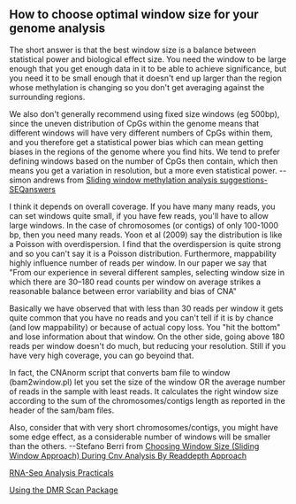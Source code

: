 ## How to choose optimal window size for your genome analysis
The short answer is that the best window size is a balance between statistical power and biological effect size. You need the window to be large enough that you get enough data in it to be able to achieve significance, but you need it to be small enough that it doesn't end up larger than the region whose methylation is changing so you don't get averaging against the surrounding regions.

We also don't generally recommend using fixed size windows (eg 500bp), since the uneven distribution of CpGs within the genome means that different windows will have very different numbers of CpGs within them, and you therefore get a statistical power bias which can mean getting biases in the regions of the genome where you find hits. We tend to prefer defining windows based on the number of CpGs then contain, which then means you get a variation in resolution, but a more even statistical power.
-- simon andrews
from [Sliding window methylation analysis suggestions- SEQanswers](http://seqanswers.com/forums/showthread.php?t=84489)

I think it depends on overall coverage. If you have many many reads, you can set windows quite small, if you have few reads, you'll have to allow large windows. In the case of chromosomes (or contigs) of only 100-1000 bp, then you need many reads. Yoon et al (2009) say the distribution is like a Poisson with overdispersion. I find that the overdispersion is quite strong and so you can't say it is a Poisson distribution. Furthermore, mappability highly influence number of reads per window. In our paper we say that "From our experience in several different samples, selecting window size in which there are 30–180 read counts per window on average strikes a reasonable balance between error variability and bias of CNA"

Basically we have observed that with less than 30 reads per window it gets quite common that you have no reads and you can't tell if it is by chance (and low mappability) or because of actual copy loss. You "hit the bottom" and lose information about that window. On the other side, going above 180 reads per window doesn't do much, but reducing your resolution. Still if you have very high coverage, you can go beyoind that.

In fact, the CNAnorm script that converts bam file to window (bam2window.pl) let you set the size of the window OR the average number of reads in the sample with least reads. It calculates the right window size according to the sum of the chromosomes/contigs length as reported in the header of the sam/bam files.

Also, consider that with very short chromosomes/contigs, you might have some edge effect, as a considerable number of windows will be smaller than the others. 
--Stefano Berri
from [Choosing Window Size (Sliding Window Approach) During Cnv Analysis By Readdepth Approach](https://www.biostars.org/p/17899/)

[RNA-Seq Analysis Practicals](http://www.bioinformatics.babraham.ac.uk/training/Methylation_Course/Differential%20Methylation%20lecture.pdf)

[Using the DMR Scan Package](http://bioconductor.riken.jp/packages/3.7/bioc/vignettes/DMRScan/inst/doc/DMRScan_vignette.pdf)
